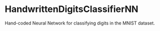 # HandwrittenDigitsClassifierNN

Hand-coded Neural Network for classifying digits in the MNIST dataset.
